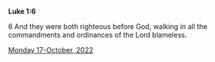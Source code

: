 **Luke 1:6**

6 And they were both righteous before God, walking in all the commandments and ordinances of the Lord blameless.

[Monday 17-October, 2022](https://t.me/s/daily_scripture)
